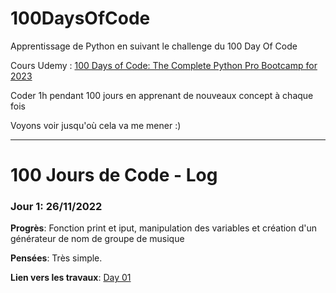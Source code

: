 # 100DaysOfCode

Apprentissage de Python en suivant le challenge du 100 Day Of Code

Cours Udemy : [100 Days of Code: The Complete Python Pro Bootcamp for 2023](https://www.udemy.com/course/100-days-of-code/)

Coder 1h pendant 100 jours en apprenant de nouveaux concept à chaque fois

Voyons voir jusqu'où cela va me mener :)

----

# 100 Jours de Code - Log

### Jour 1: 26/11/2022

**Progrès**: Fonction print et iput, manipulation des variables et création d'un générateur de nom de groupe de musique

**Pensées**: Très simple.

**Lien vers les travaux**: [Day 01](https://github.com/Mounik/100DaysOfCode/tree/main/Day%2001)
